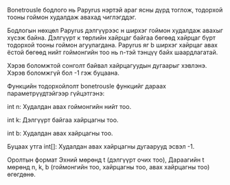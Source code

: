 Bonetrousle бодлого нь Papyrus нэртэй араг ясны дүрд тоглож, тодорхой тооны гоймон худалдаж авахад чиглэгддэг.

Бодлогын нөхцөл
Papyrus дэлгүүрээс н ширхэг гоймон худалдаж авахыг хүсэж байна. Дэлгүүрт к төрлийн хайрцаг байгаа бөгөөд хайрцаг бүрт тодорхой тооны гоймон агуулагдана. Papyrus яг b ширхэг хайрцаг авах ёстой бөгөөд нийт гоймонгийн тоо нь n-тэй тэнцүү байх шаардлагатай.

Хэрэв боломжтой сонголт байвал хайрцагуудын дугаарыг хэвлэнэ. Хэрэв боломжгүй бол -1 гэж буцаана.

Функцийн тодорхойлолт
bonetrousle функцийг дараах параметрүүдтэйгээр гүйцэтгэнэ:

int n: Худалдан авах гоймонгийн нийт тоо.

int k: Дэлгүүрт байгаа хайрцагны тоо.

int b: Худалдан авах хайрцагны тоо.

Буцаах утга
int[]: Худалдан авах хайрцагны дугаарууд эсвэл -1.

Оролтын формат
Эхний мөрөнд t (дэлгүүрт очих тоо), Дараагийн t мөрөнд n, k, b (гоймонгийн тоо, хайрцагны тоо, авах хайрцагны тоо) өгөгдөнө.
